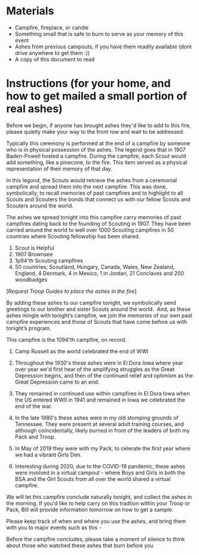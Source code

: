 ﻿# Materials
* Campfire, fireplace, or candle
* Something small that is safe to burn to serve as your memory of this event
* Ashes from previous campouts, if you have them readily available (dont drive anywhere to get them :))
* A copy of this document to read


# Instructions (for your home, and how to get mailed a small portion of real ashes)

Before we begin, if anyone has brought ashes they'd like to add to this fire,  please quietly make your way to the front row and wait to be addressed.

Typically this ceremony is performed at the end of a campfire by someone who is in physical possession of the ashes.  The legend goes that in 1907 Baden-Powell hosted a campfire.  During the campfire, each Scout would add something, like a pinecone, to the fire.  This item served as a physical representation of their memory of that day.

In this legond, the Scouts would retrieve the ashes from a ceremonial campfire and spread them into the next campfire. This was done, symbolically, to recall memories of past campfires and to highlight to all Scouts and Scouters the bonds that connect us with our fellow Scouts and Scouters around the world.

The ashes we spread tonight into this campfire carry memories of past campfires dating back to the founding of Scouting in 1907.  They have been carried around the world to well over 1000 Scouting campfires in 50 countries where Scouting fellowship has been shared.

1. Scout is Helpful
2. 1907 Brownsee
3. 1p94'th Scouting campfires
4. 50 countries; Scoutland, Hungary, Canada, Wales, New Zealand, England, 4 Denmark, 4 in Mexico, 1 in Jordan, 21 Conclaves and 200 woodbadges


[*Request Troop Guides to place the ashes in the fire*]


By adding these ashes to our campfire tonight, we symbolically send greetings to our brother and sister Scouts around the world.  And, as these ashes mingle with tonight’s campfire, we join the memories of our own past campfire experiences and those of Scouts that have come before us with tonight’s program. 

This campfire is the 1094'th campfire, on record.  


1. Camp Russell as the world celebrated the end of WWI
2. Throughout the 1930's these ashes were in El Dora Iowa where year over year we'd first hear of the amplifying struggles as the Great Depression begins,  and then of the continued relief and optimism as the Great Depression came to an end.  
3. They remained in continued use within campfires in El Dora Iowa when the US entered WWII in 1941 and remained in Iowa we celebrated the end of the war.  

4. In the late 1980's these ashes were in my old stomping grounds of Tennessee. They were present at several adult training courses, and although coincidentally, likely burned in front of the leaders of both my Pack and Troop. 

5. In May of 2019 they were with my Pack, to celerate the first year where we had a vibrant Girls Den.

6. Interesting during 2020, due to the COVID-19 pandemic, these ashes were involved in a virtual campout - where Boys and Girls in both the BSA and the Girl Scouts from all over the world shared a virtual campfire.


We will let this campfire conclude naturally tonight, and collect the ashes in the morning.  If you'd like to help carry on this tradtion within your Troop or Pack, Bill will provide information tomorrow on how to get a sample.

Please keep track of when and where you use the ashes, and bring them with you to major events such as this - 

Before the campfire concludes,  please take a moment of silence to think about those who watched these ashes that burn before you